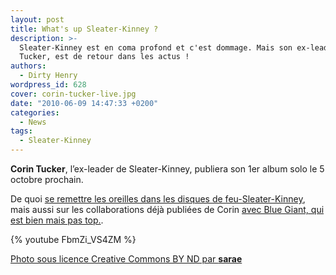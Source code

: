 ```yaml
---
layout: post
title: What's up Sleater-Kinney ?
description: >-
  Sleater-Kinney est en coma profond et c'est dommage. Mais son ex-leader, Corin
  Tucker, est de retour dans les actus !
authors:
  - Dirty Henry
wordpress_id: 628
cover: corin-tucker-live.jpg
date: "2010-06-09 14:47:33 +0200"
categories:
  - News
tags:
  - Sleater-Kinney
---
```


**Corin Tucker**, l’ex-leader de Sleater-Kinney, publiera son 1er album solo le
5 octobre prochain.

De quoi [se remettre les oreilles dans les disques de feu-Sleater-Kinney][i1],
mais aussi sur les collaborations déjà publiées de Corin [avec Blue Giant, qui
est bien mais pas top.][2].

{% youtube FbmZi_VS4ZM %}

[Photo sous licence Creative Commons BY ND par **sarae**][1]

[i1]: https://www.deadrooster.org/sleater-kinney-nouveau-casino/
[1]: https://www.flickr.com/photos/sarae/234801351/
[2]: https://pitchfork.com/news/39041-hear-blue-giants-corin-tucker-collab/
